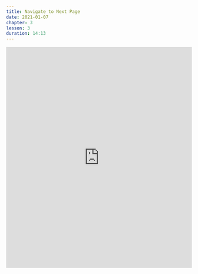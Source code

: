 ```yaml
---
title: Navigate to Next Page
date: 2021-01-07
chapter: 3
lesson: 3
duration: 14:13
---
```


<iframe width="100%" height="600" src="https://www.youtube.com/embed/N0VIBd16K9E" title="YouTube video player" frameborder="0" allow="accelerometer; autoplay; clipboard-write; encrypted-media; gyroscope; picture-in-picture" allowfullscreen></iframe>